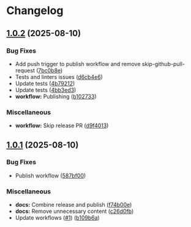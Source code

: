 # Changelog

## [1.0.2](https://github.com/simplypixi/bugbug-mcp-server/compare/bugbug-mcp-server-v1.0.1...bugbug-mcp-server-v1.0.2) (2025-08-10)


### Bug Fixes

* Add push trigger to publish workflow and remove skip-github-pull-request ([7bc0b8e](https://github.com/simplypixi/bugbug-mcp-server/commit/7bc0b8e939771a0e4abbdad9534f8982577e1da2))
* Tests and linters issues ([d6cb4e6](https://github.com/simplypixi/bugbug-mcp-server/commit/d6cb4e6f75131f9e9cbc8a7867917e624e4b68a4))
* Update tests ([4b79212](https://github.com/simplypixi/bugbug-mcp-server/commit/4b792129b30ee3e870e6ba574abd136a9e92bdef))
* Update tests ([4bb3ed3](https://github.com/simplypixi/bugbug-mcp-server/commit/4bb3ed3d96d0bc210b719ec6c2dc5bcac9bb84e1))
* **workflow:** Publishing ([b102733](https://github.com/simplypixi/bugbug-mcp-server/commit/b102733e6b952bb4d2cbbb3edb756ddb6f9f5b52))


### Miscellaneous

* **workflow:** Skip release PR ([d9f4013](https://github.com/simplypixi/bugbug-mcp-server/commit/d9f401393e2513a41e329390ea52f18ed276aae3))

## [1.0.1](https://github.com/simplypixi/bugbug-mcp-server/compare/bugbug-mcp-server-v1.0.0...bugbug-mcp-server-v1.0.1) (2025-08-10)


### Bug Fixes

* Publish workflow ([587bf00](https://github.com/simplypixi/bugbug-mcp-server/commit/587bf000de3b6d220d18ff12903676077919e41f))


### Miscellaneous

* **docs:** Combine release and publish ([f74b00e](https://github.com/simplypixi/bugbug-mcp-server/commit/f74b00ef7d2129699485d35180bbce5f8a6d20b4))
* **docs:** Remove unnecessary content ([c26d0fb](https://github.com/simplypixi/bugbug-mcp-server/commit/c26d0fb7013654d721621221f1361f97ca15d4e8))
* Update workflows ([#1](https://github.com/simplypixi/bugbug-mcp-server/issues/1)) ([b109b6a](https://github.com/simplypixi/bugbug-mcp-server/commit/b109b6a03b90dc6a171c588b5c2cab83a1c87674))
